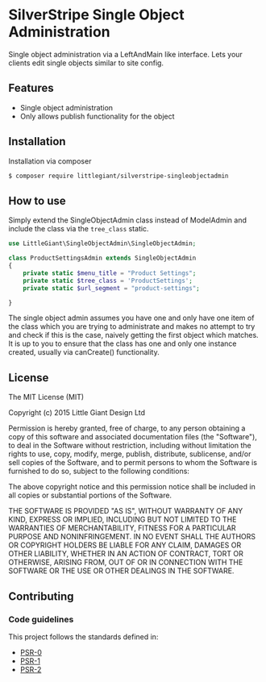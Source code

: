 # SilverStripe Single Object Administration

Single object administration via a LeftAndMain like interface. Lets your clients edit single objects similar to site config.

## Features

 * Single object administration
 * Only allows publish functionality for the object

## Installation

Installation via composer

```bash
$ composer require littlegiant/silverstripe-singleobjectadmin
```

## How to use

Simply extend the SingleObjectAdmin class instead of ModelAdmin and include the class via the `tree_class` static.

```php
use LittleGiant\SingleObjectAdmin\SingleObjectAdmin;

class ProductSettingsAdmin extends SingleObjectAdmin
{
    private static $menu_title = "Product Settings";
    private static $tree_class = 'ProductSettings';
    private static $url_segment = "product-settings";

}
```

The single object admin assumes you have one and only have one item of the class which you are trying to administrate and
makes no attempt to try and check if this is the case, naively getting the first object which matches. It is up to you
to ensure that the class has one and only one instance created, usually via canCreate() functionality.

## License

The MIT License (MIT)

Copyright (c) 2015 Little Giant Design Ltd

Permission is hereby granted, free of charge, to any person obtaining a copy
of this software and associated documentation files (the "Software"), to deal
in the Software without restriction, including without limitation the rights
to use, copy, modify, merge, publish, distribute, sublicense, and/or sell
copies of the Software, and to permit persons to whom the Software is
furnished to do so, subject to the following conditions:

The above copyright notice and this permission notice shall be included in
all copies or substantial portions of the Software.

THE SOFTWARE IS PROVIDED "AS IS", WITHOUT WARRANTY OF ANY KIND, EXPRESS OR
IMPLIED, INCLUDING BUT NOT LIMITED TO THE WARRANTIES OF MERCHANTABILITY,
FITNESS FOR A PARTICULAR PURPOSE AND NONINFRINGEMENT. IN NO EVENT SHALL THE
AUTHORS OR COPYRIGHT HOLDERS BE LIABLE FOR ANY CLAIM, DAMAGES OR OTHER
LIABILITY, WHETHER IN AN ACTION OF CONTRACT, TORT OR OTHERWISE, ARISING FROM,
OUT OF OR IN CONNECTION WITH THE SOFTWARE OR THE USE OR OTHER DEALINGS IN
THE SOFTWARE.

## Contributing


### Code guidelines

This project follows the standards defined in:

* [PSR-0](https://github.com/php-fig/fig-standards/blob/master/accepted/PSR-0.md)
* [PSR-1](https://github.com/php-fig/fig-standards/blob/master/accepted/PSR-1-basic-coding-standard.md)
* [PSR-2](https://github.com/php-fig/fig-standards/blob/master/accepted/PSR-2-coding-style-guide.md)
